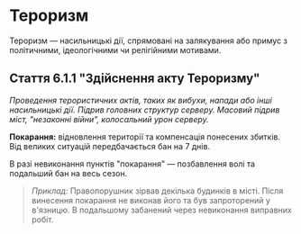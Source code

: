 # Тероризм

Тероризм — насильницькі дії, спрямовані на залякування або примус з політичними, ідеологічними чи релігійними мотивами.

## Стаття 6.1.1 "Здійснення акту Тероризму"

*Проведення терористичних актів, таких як вибухи, напади або інші насильницькі дії. Підрив головних структур серверу. Масовий підрив міст, "незаконні війни", колосальний урон серверу.*

**Покарання:** відновлення території та компенсація понесених збитків. Від великих ситуацій передбачається бан на 7 днів.

В разі невиконання пунктів "покарання" — позбавлення волі та подальший бан на весь сезон.

>_Приклад:_ Правопорушник зірвав декілька будинків в місті. Після винесення покарання не виконав його та був запроторений у в'язницю. В подальшому забанений через невиконання виправних робіт. 